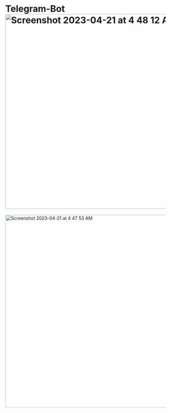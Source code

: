 # Telegram-Bot<img width="613" alt="Screenshot 2023-04-21 at 4 48 12 AM" src="https://user-images.githubusercontent.com/74447827/233506290-2b177c26-022b-41fa-9dd6-64769ceb87dc.png">
<img width="607" alt="Screenshot 2023-04-21 at 4 47 53 AM" src="https://user-images.githubusercontent.com/74447827/233506294-9a17b20d-8a7e-4d18-bdeb-4e0f7b33fab9.png">
